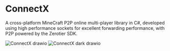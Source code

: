 # ConnectX

A cross-platform MineCraft P2P online multi-player library in C#, developed using high performance sockets for excellent forwarding performance, with P2P powered by the Zerotier SDK.

![ConnectX drawio](https://github.com/user-attachments/assets/fe47401c-6543-48a1-9c22-3617dfa9ce42#gh-light-mode-only)
![ConnectX dark drawio](https://github.com/user-attachments/assets/4d77b985-4c63-4c2b-a3f6-5e3b98ef9ff0#gh-dark-mode-only)
